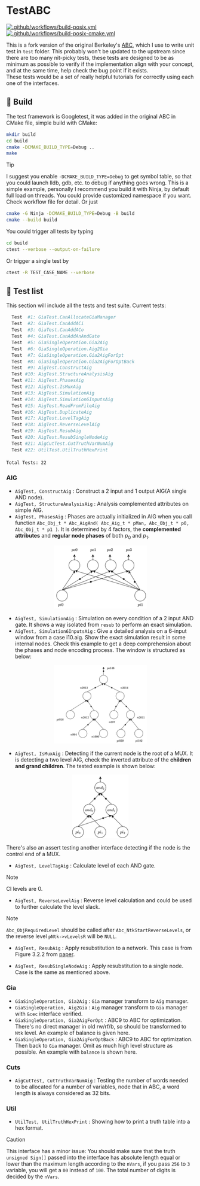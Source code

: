 # TestABC
[![.github/workflows/build-posix.yml](https://github.com/wjrforcyber/TestABC/actions/workflows/build-posix.yml/badge.svg)](https://github.com/wjrforcyber/TestABC/actions/workflows/build-posix.yml)
[![.github/workflows/build-posix-cmake.yml](https://github.com/wjrforcyber/TestABC/actions/workflows/build-posix-cmake.yml/badge.svg)](https://github.com/wjrforcyber/TestABC/actions/workflows/build-posix-cmake.yml)

This is a fork version of the original Berkeley's [ABC](https://github.com/berkeley-abc/abc), which I use to write unit test in `test` folder. This probably won't be updated to the upstream since there are too many nit-picky tests, these tests are designed to be as minimum as possible to verify if the implementation align with your concept, and at the same time, help check the bug point if it exists.
<br>These tests would be a set of really helpful tutorials for correctly using each one of the interfaces. 

## 🔨 Build
The test framework is Googletest, it was added in the original ABC in CMake file, simple build with CMake:
```bash
mkdir build
cd build
cmake -DCMAKE_BUILD_TYPE=Debug ..
make
```
> [!TIP]
> I suggest you enable `-DCMAKE_BUILD_TYPE=Debug` to get symbol table, so that you could launch lldb, gdb, etc. to debug if anything goes wrong. This is a simple example, personally I recommend you build it with Ninja, by default full load on threads. You could provide customized namespace if you want. Check workflow file for detail. Or just

```bash
cmake -G Ninja -DCMAKE_BUILD_TYPE=Debug -B build
cmake --build build
```

You could trigger all tests by typing
```bash
cd build
ctest --verbose --output-on-failure
```
Or trigger a single test by
```bash
ctest -R TEST_CASE_NAME --verbose
```

## 🧪 Test list
This section will include all the tests and test suite. Current tests:
```bash
  Test  #1: GiaTest.CanAllocateGiaManager
  Test  #2: GiaTest.CanAddACi
  Test  #3: GiaTest.CanAddACo
  Test  #4: GiaTest.CanAddAnAndGate
  Test  #5: GiaSingleOperation.Gia2Aig
  Test  #6: GiaSingleOperation.Aig2Gia
  Test  #7: GiaSingleOperation.Gia2AigForOpt
  Test  #8: GiaSingleOperation.Gia2AigForOptBack
  Test  #9: AigTest.ConstructAig
  Test #10: AigTest.StructureAnalysisAig
  Test #11: AigTest.PhasesAig
  Test #12: AigTest.IsMuxAig
  Test #13: AigTest.SimulationAig
  Test #14: AigTest.Simulation6InputsAig
  Test #15: AigTest.ReadFromFileAig
  Test #16: AigTest.DuplicateAig
  Test #17: AigTest.LevelTagAig
  Test #18: AigTest.ReverseLevelAig
  Test #19: AigTest.ResubAig
  Test #20: AigTest.ResubSingleNodeAig
  Test #21: AigCutTest.CutTruthVarNumAig
  Test #22: UtilTest.UtilTruthHexPrint

Total Tests: 22
```

### AIG
- `AigTest, ConstructAig` : Construct a 2 input and 1 output AIG(A single AND node).
- `AigTest, StructureAnalysisAig` : Analysis complemented attributes on simple AIG.
- `AigTest, PhasesAig` : Phases are actually initialized in AIG when you call function `Abc_Obj_t * Abc_AigAnd( Abc_Aig_t * pMan, Abc_Obj_t * p0, Abc_Obj_t * p1 )`. It is determined by 4 factors, the **complemented attributes** and **regular node phases** of both $p_0$ and $p_1$.
<p align="center">
    <img src="./resources/images/2inputs4cases.png" width="250"/>
</p>

- `AigTest, SimulationAig` : Simulation on every condition of a 2 input AND gate. It shows a way isolated from `resub` to perform an exact simulation.
- `AigTest, Simulation6InputsAig` : Give a detailed analysis on a 6-input window from a case i10.aig. Show the exact simulation result in some internal nodes. Check this example to get a deep comprehension about the phases and node encoding process. The window is structured as below:
<p align="center">
    <img src="./resources/images/SimulationCase.png" width="250"/>
</p>

- `AigTest, IsMuxAig` : Detecting if the current node is the root of a MUX. It is detecting a two level AIG, check the inverted attribute of the **children and grand children**. The tested example is shown below:
<p align="center">
    <img src="./resources/images/MuxDetection.png" width="150"/>
</p>
There's also an assert testing another interface detecting if the node is the control end of a MUX.

- `AigTest, LevelTagAig` : Calculate level of each AND gate.
> [!NOTE]
> CI levels are 0.

- `AigTest, ReverseLevelAig` : Reverse level calculation and could be used to further calculate the level slack.
> [!NOTE]
> `Abc_ObjRequiredLevel` should be called after `Abc_NtkStartReverseLevels`, or the reverse level `pNtk->vLevelsR` will be `NULL`.

- `AigTest, ResubAig` : Apply resubstitution to a network. This case is from Figure 3.2.2 from [paper](https://people.eecs.berkeley.edu/~alanmi/publications/2006/iwls06_sls.pdf).                                                          

- `AigTest, ResubSingleNodeAig` : Apply resubstitution to a single node. Case is the same as mentioned above.

### Gia
- `GiaSingleOperation, Gia2Aig` : `Gia` manager transform to `Aig` manager.
- `GiaSingleOperation, Aig2Gia` : `Aig` manager transform to `Gia` manager with `&cec` interface verified.
- `GiaSingleOperation, Gia2AigForOpt` : ABC9 to ABC for optimization. There's no direct manager in old rw/rf/b, so should be transformed to `Ntk` level. An example of balance is given here.
- `GiaSingleOperation, Gia2AigForOptBack` : ABC9 to ABC for optimization. Then back to `Gia` manager. Omit as much high level structure as possible. An example with `balance` is shown here.


### Cuts
- `AigCutTest, CutTruthVarNumAig` : Testing the number of words needed to be allocated for a number of variables, node that in ABC, a word length is always considered as 32 bits.

### Util
- `UtilTest, UtilTruthHexPrint` : Showing how to print a truth table into a hex format.
> [!CAUTION]
> This interface has a minor issue: You should make sure that the truth `unsigned Sign[]` passed into the interface has absolute length equal or lower than the maximum length according to the `nVars`, if you pass `256` to `3` variable, you will get a `00` instead of `100`. The total number of digits is decided by the `nVars`.